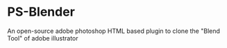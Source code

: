 # PS-Blender
An open-source adobe photoshop HTML based plugin to clone the "Blend Tool" of adobe illustrator
